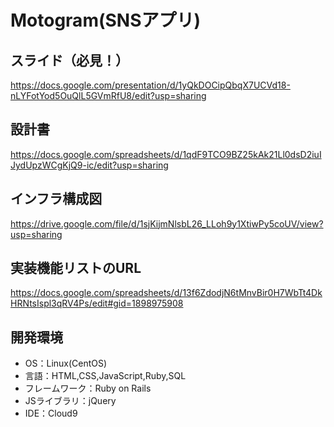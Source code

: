 # Motogram(SNSアプリ)    

## スライド（必見！）  
<https://docs.google.com/presentation/d/1yQkDOCipQbqX7UCVd18-nLYFotYod5OuQlL5GVmRfU8/edit?usp=sharing>

## 設計書  
<https://docs.google.com/spreadsheets/d/1qdF9TCO9BZ25kAk21Ll0dsD2iuIJydUpzWCgKjQ9-ic/edit?usp=sharing>
  
## インフラ構成図
<https://drive.google.com/file/d/1sjKijmNlsbL26_LLoh9y1XtiwPy5coUV/view?usp=sharing>

## 実装機能リストのURL  
<https://docs.google.com/spreadsheets/d/13f6ZdodjN6tMnvBir0H7WbTt4DkHRNtsIspl3qRV4Ps/edit#gid=1898975908>  

## 開発環境
* OS：Linux(CentOS)
* 言語：HTML,CSS,JavaScript,Ruby,SQL
* フレームワーク：Ruby on Rails
* JSライブラリ：jQuery
* IDE：Cloud9
 

